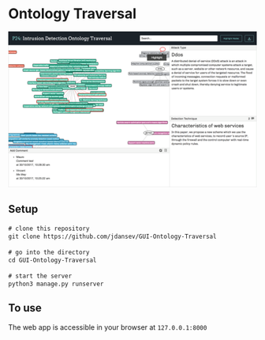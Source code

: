 # Ontology Traversal

![alt text](./demo.png)

## Setup
```
# clone this repository
git clone https://github.com/jdansev/GUI-Ontology-Traversal

# go into the directory
cd GUI-Ontology-Traversal

# start the server
python3 manage.py runserver
```

## To use
The web app is accessible in your browser at `127.0.0.1:8000`